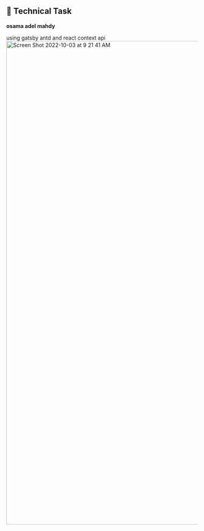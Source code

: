 

## 🚀 Technical Task

  **osama adel mahdy**

  using gatsby antd and react context api 
  <img width="1269" alt="Screen Shot 2022-10-03 at 9 21 41 AM" src="https://user-images.githubusercontent.com/17965517/193521623-8414ed96-640f-46d1-93a1-9312495e13a1.png">
